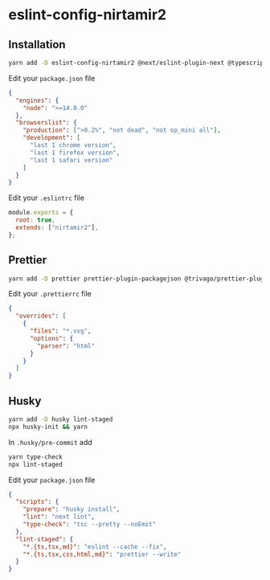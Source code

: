 # eslint-config-nirtamir2

## Installation

```bash
yarn add -D eslint-config-nirtamir2 @next/eslint-plugin-next @typescript-eslint/eslint-plugin @typescript-eslint/parser eslint eslint-config-next eslint-config-prettier eslint-plugin-array-func eslint-plugin-compat eslint-plugin-cypress eslint-plugin-eslint-comments eslint-plugin-etc eslint-plugin-import  eslint-plugin-jest eslint-plugin-jest-async eslint-plugin-jsx-a11y eslint-plugin-markdown eslint-plugin-no-secrets eslint-plugin-no-unsanitized eslint-plugin-no-use-extend-native eslint-plugin-optimize-regex eslint-plugin-promise eslint-plugin-react eslint-plugin-react-hooks eslint-plugin-regexp eslint-plugin-security eslint-plugin-sonarjs eslint-plugin-sort-keys-fix eslint-plugin-testing-library eslint-plugin-unicorn eslint-plugin-weblint-security
```

Edit your `package.json` file

```json
{
  "engines": {
    "node": ">=14.0.0"
  },
  "browserslist": {
    "production": [">0.2%", "not dead", "not op_mini all"],
    "development": [
      "last 1 chrome version",
      "last 1 firefox version",
      "last 1 safari version"
    ]
  }
}
```

Edit your `.eslintrc` file

```js
module.exports = {
  root: true,
  extends: ["nirtamir2"],
};
```

## Prettier

```bash
yarn add -D prettier prettier-plugin-packagejson @trivago/prettier-plugin-sort-imports
```

Edit your `.prettierrc` file

```json
{
  "overrides": [
    {
      "files": "*.svg",
      "options": {
        "parser": "html"
      }
    }
  ]
}
```

## Husky

```bash
yarn add -D husky lint-staged
npx husky-init && yarn
```

In `.husky/pre-commit` add

```bash
yarn type-check
npx lint-staged
```

Edit your `package.json` file

```json
{
  "scripts": {
    "prepare": "husky install",
    "lint": "next lint",
    "type-check": "tsc --pretty --noEmit"
  },
  "lint-staged": {
    "*.{ts,tsx,md}": "eslint --cache --fix",
    "*.{ts,tsx,css,html,md}": "prettier --write"
  }
}
```
